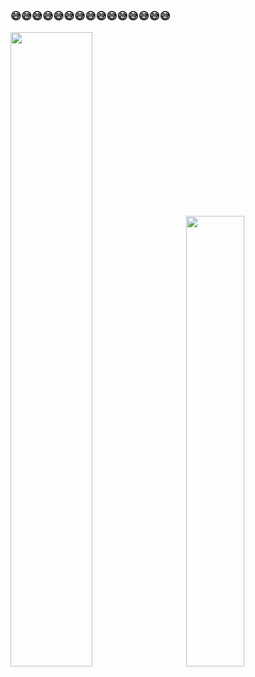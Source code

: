 ### 😅😅😅😅😅😅😅😅😅😅😅😅😅😅😅


<span>
<img src="https://github-readme-stats.vercel.app/api?username=Yuandiaodiaodiao&show_icons=true&theme=radical" width="51%"  />
&nbsp;&nbsp;&nbsp;&nbsp;
<img src="https://github-readme-stats.vercel.app/api/top-langs/?username=Yuandiaodiaodiao&layout=compact" width="43%" />

</span>



<!--
**Yuandiaodiaodiao/yuandiaodiaodiao** is a ✨ _special_ ✨ repository because its `README.md` (this file) appears on your GitHub profile.

Here are some ideas to get you started:

- 🔭 I’m currently working on ...
- 🌱 I’m currently learning ...
- 👯 I’m looking to collaborate on ...
- 🤔 I’m looking for help with ...
- 💬 Ask me about ...
- 📫 How to reach me: ...
- 😄 Pronouns: ...
- ⚡ Fun fact: ...
-->
